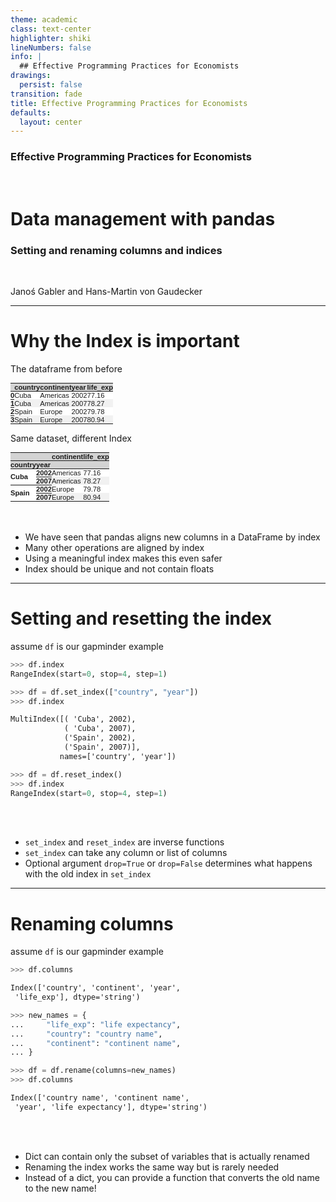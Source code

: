 ```yaml
---
theme: academic
class: text-center
highlighter: shiki
lineNumbers: false
info: |
  ## Effective Programming Practices for Economists
drawings:
  persist: false
transition: fade
title: Effective Programming Practices for Economists
defaults:
  layout: center
---
```


### Effective Programming Practices for Economists

<br>

# Data management with pandas

### Setting and renaming columns and indices

<br>


Janoś Gabler and Hans-Martin von Gaudecker

---

# Why the Index is important

<div class="grid grid-cols-2 gap-4">
<div>

The dataframe from before

<style type="text/css">
#T_70f15   {
  margin: 0;
  font-family: "Helvetica", "Helvetica", sans-serif;
  border-collapse: collapse;
  border: none;
  font-size: 80%;
}
#T_70f15 thead {
  background-color: #D3D3D3;
}
#T_70f15 tbody tr:nth-child(even) {
  background-color: #f1f1f1;
}
#T_70f15 tbody tr:nth-child(odd) {
  background-color: #fff;
}
#T_70f15 td {
  padding: 0em;
}
#T_70f15 th {
  font-weight: bold;
  text-align: left;
  padding: 0em;
}
#T_70f15 caption {
  caption-side: bottom;
}
</style>
<table id="T_70f15">
  <thead>
    <tr>
      <th class="blank level0" >&nbsp;</th>
      <th id="T_70f15_level0_col0" class="col_heading level0 col0" >country</th>
      <th id="T_70f15_level0_col1" class="col_heading level0 col1" >continent</th>
      <th id="T_70f15_level0_col2" class="col_heading level0 col2" >year</th>
      <th id="T_70f15_level0_col3" class="col_heading level0 col3" >life_exp</th>
    </tr>
  </thead>
  <tbody>
    <tr>
      <th id="T_70f15_level0_row0" class="row_heading level0 row0" >0</th>
      <td id="T_70f15_row0_col0" class="data row0 col0" >Cuba</td>
      <td id="T_70f15_row0_col1" class="data row0 col1" >Americas</td>
      <td id="T_70f15_row0_col2" class="data row0 col2" >2002</td>
      <td id="T_70f15_row0_col3" class="data row0 col3" >77.16</td>
    </tr>
    <tr>
      <th id="T_70f15_level0_row1" class="row_heading level0 row1" >1</th>
      <td id="T_70f15_row1_col0" class="data row1 col0" >Cuba</td>
      <td id="T_70f15_row1_col1" class="data row1 col1" >Americas</td>
      <td id="T_70f15_row1_col2" class="data row1 col2" >2007</td>
      <td id="T_70f15_row1_col3" class="data row1 col3" >78.27</td>
    </tr>
    <tr>
      <th id="T_70f15_level0_row2" class="row_heading level0 row2" >2</th>
      <td id="T_70f15_row2_col0" class="data row2 col0" >Spain</td>
      <td id="T_70f15_row2_col1" class="data row2 col1" >Europe</td>
      <td id="T_70f15_row2_col2" class="data row2 col2" >2002</td>
      <td id="T_70f15_row2_col3" class="data row2 col3" >79.78</td>
    </tr>
    <tr>
      <th id="T_70f15_level0_row3" class="row_heading level0 row3" >3</th>
      <td id="T_70f15_row3_col0" class="data row3 col0" >Spain</td>
      <td id="T_70f15_row3_col1" class="data row3 col1" >Europe</td>
      <td id="T_70f15_row3_col2" class="data row3 col2" >2007</td>
      <td id="T_70f15_row3_col3" class="data row3 col3" >80.94</td>
    </tr>
  </tbody>
</table>

Same dataset, different Index

<style type="text/css">
#T_9729f   {
  margin: 0;
  font-family: "Helvetica", "Helvetica", sans-serif;
  border-collapse: collapse;
  border: none;
  font-size: 80%;
}
#T_9729f thead {
  background-color: #D3D3D3;
}
#T_9729f tbody tr:nth-child(even) {
  background-color: #f1f1f1;
}
#T_9729f tbody tr:nth-child(odd) {
  background-color: #fff;
}
#T_9729f td {
  padding: 0em;
}
#T_9729f th {
  font-weight: bold;
  text-align: left;
  padding: 0em;
}
#T_9729f caption {
  caption-side: bottom;
}
</style>
<table id="T_9729f">
  <thead>
    <tr>
      <th class="blank" >&nbsp;</th>
      <th class="blank level0" >&nbsp;</th>
      <th id="T_9729f_level0_col0" class="col_heading level0 col0" >continent</th>
      <th id="T_9729f_level0_col1" class="col_heading level0 col1" >life_exp</th>
    </tr>
    <tr>
      <th class="index_name level0" >country</th>
      <th class="index_name level1" >year</th>
      <th class="blank col0" >&nbsp;</th>
      <th class="blank col1" >&nbsp;</th>
    </tr>
  </thead>
  <tbody>
    <tr>
      <th id="T_9729f_level0_row0" class="row_heading level0 row0" rowspan="2">Cuba</th>
      <th id="T_9729f_level1_row0" class="row_heading level1 row0" >2002</th>
      <td id="T_9729f_row0_col0" class="data row0 col0" >Americas</td>
      <td id="T_9729f_row0_col1" class="data row0 col1" >77.16</td>
    </tr>
    <tr>
      <th id="T_9729f_level1_row1" class="row_heading level1 row1" >2007</th>
      <td id="T_9729f_row1_col0" class="data row1 col0" >Americas</td>
      <td id="T_9729f_row1_col1" class="data row1 col1" >78.27</td>
    </tr>
    <tr>
      <th id="T_9729f_level0_row2" class="row_heading level0 row2" rowspan="2">Spain</th>
      <th id="T_9729f_level1_row2" class="row_heading level1 row2" >2002</th>
      <td id="T_9729f_row2_col0" class="data row2 col0" >Europe</td>
      <td id="T_9729f_row2_col1" class="data row2 col1" >79.78</td>
    </tr>
    <tr>
      <th id="T_9729f_level1_row3" class="row_heading level1 row3" >2007</th>
      <td id="T_9729f_row3_col0" class="data row3 col0" >Europe</td>
      <td id="T_9729f_row3_col1" class="data row3 col1" >80.94</td>
    </tr>
  </tbody>
</table>



</div>
<div>

<br/>
<br/>

- We have seen that pandas aligns new columns in a DataFrame by index
- Many other operations are aligned by index
- Using a meaningful index makes this even safer
- Index should be unique and not contain floats


</div>
</div>

---

# Setting and resetting the index


<div class="grid grid-cols-2 gap-4">
<div>

assume `df` is our gapminder example

```python
>>> df.index
RangeIndex(start=0, stop=4, step=1)

>>> df = df.set_index(["country", "year"])
>>> df.index
```
```txt
MultiIndex([( 'Cuba', 2002),
            ( 'Cuba', 2007),
            ('Spain', 2002),
            ('Spain', 2007)],
           names=['country', 'year'])
```
```python
>>> df = df.reset_index()
>>> df.index
RangeIndex(start=0, stop=4, step=1)
```


</div>
<div>

<br/>
<br/>

- `set_index` and `reset_index` are inverse functions
- `set_index` can take any column or list of columns
- Optional argument `drop=True` or `drop=False` determines what happens with the old index in `set_index`

</div>
</div>

---

# Renaming columns

<div class="flex gap-8">
<div>

assume `df` is our gapminder example

```python
>>> df.columns
```
```txt
Index(['country', 'continent', 'year',
 'life_exp'], dtype='string')
```

```python
>>> new_names = {
...     "life_exp": "life expectancy",
...     "country": "country name",
...     "continent": "continent name",
... }

>>> df = df.rename(columns=new_names)
>>> df.columns
```
```txt
Index(['country name', 'continent name',
 'year', 'life expectancy'], dtype='string')
```


</div>
<div>

<br/>
<br/>


- Dict can contain only the subset of variables that is actually renamed
- Renaming the index works the same way but is rarely needed
- Instead of a dict, you can provide a function that converts the old name to the new name!


</div>
</div>

